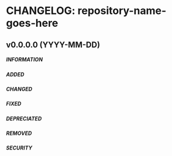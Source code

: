 # CHANGELOG: repository-name-goes-here

## v0.0.0.0 (YYYY-MM-DD)
##### INFORMATION
##### ADDED
##### CHANGED
##### FIXED
##### DEPRECIATED
##### REMOVED
##### SECURITY